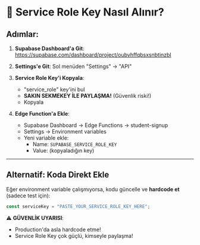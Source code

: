 # 🔑 Service Role Key Nasıl Alınır?

## Adımlar:

1. **Supabase Dashboard'a Git**: https://supabase.com/dashboard/project/oubvhffqbsxsnbtinzbl

2. **Settings'e Git**: Sol menüden "Settings" → "API"

3. **Service Role Key'i Kopyala**: 
   - "service_role" key'ini bul
   - **SAKIN SEKMEKEY İLE PAYLAŞMA!** (Güvenlik riski!)
   - Kopyala

4. **Edge Function'a Ekle**:
   - Supabase Dashboard → Edge Functions → student-signup
   - Settings → Environment variables
   - Yeni variable ekle:
     - Name: `SUPABASE_SERVICE_ROLE_KEY`
     - Value: (kopyaladığın key)

---

## Alternatif: Koda Direkt Ekle

Eğer environment variable çalışmıyorsa, kodu güncelle ve **hardcode et** (sadece test için):

```typescript
const serviceKey = "PASTE_YOUR_SERVICE_ROLE_KEY_HERE";
```

⚠️ **GÜVENLİK UYARISI**: 
- Production'da asla hardcode etme!
- Service Role Key çok güçlü, kimseyle paylaşma!

